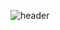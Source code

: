 ![header](https://capsule-render.vercel.app/api?type=waving&color=0:E1BEE7,100:FFB6C1&height=90&text=welcome%20to%20hyejin%20Github%20✨&fontSize=30&section=header&animation=fadeIn&fontAlignY=80&fontColor=AB47BC)
<!--
**qhj1019-hyejin/qhj1019-hyejin** is a ✨ _special_ ✨ repository because its `README.md` (this file) appears on your GitHub profile.

Here are some ideas to get you started:

- 🔭 I’m currently working on ...
- 🌱 I’m currently learning ...
- 👯 I’m looking to collaborate on ...
- 🤔 I’m looking for help with ...
- 💬 Ask me about ...
- 📫 How to reach me: ...
- 😄 Pronouns: ...
- ⚡ Fun fact: ...
-->
